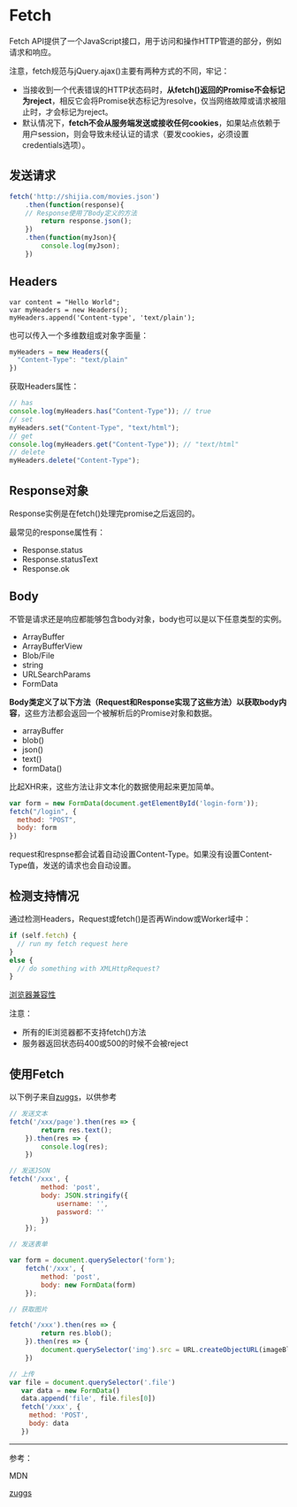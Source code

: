 # Fetch

Fetch API提供了一个JavaScript接口，用于访问和操作HTTP管道的部分，例如请求和响应。

注意，fetch规范与jQuery.ajax()主要有两种方式的不同，牢记：

- 当接收到一个代表错误的HTTP状态码时，**从fetch()返回的Promise不会标记为reject**，相反它会将Promise状态标记为resolve，仅当网络故障或请求被阻止时，才会标记为reject。
- 默认情况下，**fetch不会从服务端发送或接收任何cookies**，如果站点依赖于用户session，则会导致未经认证的请求（要发cookies，必须设置credentials选项）。

## 发送请求

```js
fetch('http://shijia.com/movies.json')
	.then(function(response){
  	// Response使用了Body定义的方法
  		return response.json();
	})
	.then(function(myJson){
  		console.log(myJson);
	})
```

## Headers

```
var content = "Hello World";
var myHeaders = new Headers();
myHeaders.append('Content-type', 'text/plain');
```

也可以传入一个多维数组或对象字面量：

```js
myHeaders = new Headers({
  "Content-Type": "text/plain"
})
```

获取Headers属性：

```js
// has
console.log(myHeaders.has("Content-Type")); // true
// set
myHeaders.set("Content-Type", "text/html"); 
// get
console.log(myHeaders.get("Content-Type")); // "text/html"
// delete
myHeaders.delete("Content-Type");
```

## Response对象

Response实例是在fetch()处理完promise之后返回的。

最常见的response属性有：

- Response.status
- Response.statusText
- Response.ok

## Body

不管是请求还是响应都能够包含body对象，body也可以是以下任意类型的实例。

- ArrayBuffer
- ArrayBufferView
- Blob/File
- string
- URLSearchParams
- FormData

**Body类定义了以下方法（Request和Response实现了这些方法）以获取body内容**，这些方法都会返回一个被解析后的Promise对象和数据。

- arrayBuffer
- blob()
- json()
- text()
- formData()

比起XHR来，这些方法让非文本化的数据使用起来更加简单。

```js
var form = new FormData(document.getElementById('login-form'));
fetch("/login", {
  method: "POST",
  body: form
})
```

request和respnse都会试着自动设置Content-Type。如果没有设置Content-Type值，发送的请求也会自动设置。

## 检测支持情况

通过检测Headers，Request或fetch()是否再Window或Worker域中：

```js
if (self.fetch) {
  // run my fetch request here
}
else {
  // do something with XMLHttpRequest?
}
```

[浏览器兼容性]([https://developer.mozilla.org/zh-CN/docs/Web/API/Fetch_API/Using_Fetch#%E6%B5%8F%E8%A7%88%E5%99%A8%E5%85%BC%E5%AE%B9](https://developer.mozilla.org/zh-CN/docs/Web/API/Fetch_API/Using_Fetch#浏览器兼容))

注意：

- 所有的IE浏览器都不支持fetch()方法
- 服务器返回状态码400或500的时候不会被reject

## 使用Fetch

以下例子来自[zuggs](https://blog.csdn.net/zuggs_/article/details/80775455)，以供参考

```js
// 发送文本
fetch('/xxx/page').then(res => {
        return res.text();
    }).then(res => {
        console.log(res);
    })
```

```js
// 发送JSON
fetch('/xxx', {
        method: 'post',
        body: JSON.stringify({
            username: '',
            password: ''
        })
    });
```

```js
// 发送表单

var form = document.querySelector('form');
    fetch('/xxx', {
        method: 'post',
        body: new FormData(form)
    });
```

```js
// 获取图片

fetch('/xxx').then(res => {
        return res.blob();
    }).then(res => {
        document.querySelector('img').src = URL.createObjectURL(imageBlob);
    })
```

```js
// 上传
var file = document.querySelector('.file')
   var data = new FormData()
   data.append('file', file.files[0])
   fetch('/xxx', {
     method: 'POST',
     body: data
   })
```

---

参考：

MDN

[zuggs](https://blog.csdn.net/zuggs_/article/details/80775455)



